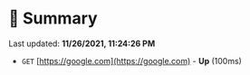 # 📖 Summary
Last updated: **11/26/2021, 11:24:26 PM**

- `GET` [https://google.com](https://google.com) - **Up** (100ms)
